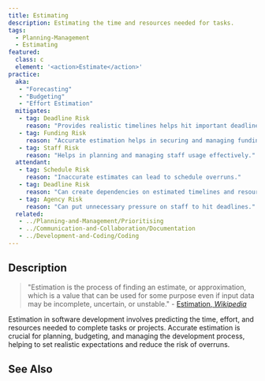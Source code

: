 ```yaml
---
title: Estimating
description: Estimating the time and resources needed for tasks.
tags: 
  - Planning-Management
  - Estimating
featured: 
  class: c
  element: '<action>Estimate</action>'
practice:
  aka: 
   - "Forecasting"
   - "Budgeting"
   - "Effort Estimation"
  mitigates:
   - tag: Deadline Risk
     reason: "Provides realistic timelines helps hit important deadlines."
   - tag: Funding Risk
     reason: "Accurate estimation helps in securing and managing funding."
   - tag: Staff Risk
     reason: "Helps in planning and managing staff usage effectively."
  attendant:
   - tag: Schedule Risk
     reason: "Inaccurate estimates can lead to schedule overruns."
   - tag: Deadline Risk
     reason: "Can create dependencies on estimated timelines and resources."
   - tag: Agency Risk
     reason: "Can put unnecessary pressure on staff to hit deadlines."
  related:
   - ../Planning-and-Management/Prioritising
   - ../Communication-and-Collaboration/Documentation
   - ../Development-and-Coding/Coding
---
```


<PracticeIntro details={frontMatter} /> 

## Description

> "Estimation is the process of finding an estimate, or approximation, which is a value that can be used for some purpose even if input data may be incomplete, uncertain, or unstable." - [Estimation, _Wikipedia_](https://en.wikipedia.org/wiki/Estimation)

Estimation in software development involves predicting the time, effort, and resources needed to complete tasks or projects. Accurate estimation is crucial for planning, budgeting, and managing the development process, helping to set realistic expectations and reduce the risk of overruns.

## See Also

<TagList tag="Estimation" />
